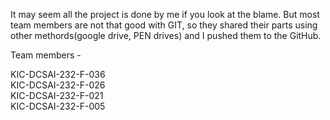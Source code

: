 It may seem all the project is done by me if you look at the blame. But most team members are not that good with GIT,
so they shared their parts using other methords(google drive, PEN drives) and I pushed them to the GitHub.

Team members -

KIC-DCSAI-232-F-036   
KIC-DCSAI-232-F-026   
KIC-DCSAI-232-F-021   
KIC-DCSAI-232-F-005   
